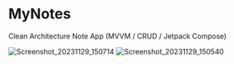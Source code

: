 # MyNotes
Clean Architecture Note App (MVVM / CRUD / Jetpack Compose)

![Screenshot_20231129_150714](https://github.com/SunnyJithin/MyNotes/assets/39307777/255bcc66-fe42-4c56-ac09-aae88d0645df)
![Screenshot_20231129_150540](https://github.com/SunnyJithin/MyNotes/assets/39307777/c4923a5f-e166-4cee-a8ae-f5a2180e42de)
